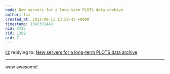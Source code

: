 ```yaml
---
node: New servers for a long-term PLOTS data archive
author: liz
created_at: 2012-09-11 13:50:43 +0000
timestamp: 1347371443
nid: 3725
cid: 1309
uid: 7
---
```




[liz](../profile/liz) replying to: [New servers for a long-term PLOTS data archive](../notes/warren/9-10-2012/new-servers-long-term-plots-data-archive)

----
wow awesome!